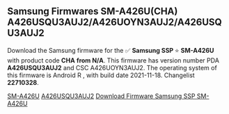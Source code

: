 <h2>Samsung Firmwares SM-A426U(CHA) A426USQU3AUJ2/A426UOYN3AUJ2/A426USQU3AUJ2</h2>
Download the Samsung firmware for the ✅ <strong>Samsung SSP </strong> ⭐ <strong>SM-A426U</strong> with product code <strong>CHA</strong> <strong> from N/A</strong>. This firmware has version number PDA <strong>A426USQU3AUJ2</strong> and CSC A426UOYN3AUJ2. The operating system of this firmware is Android R , with build date 2021-11-18. Changelist <strong>22710328</strong>.


[SM-A426U](https://samfirm.shop/samsung/model/SM-A426U)
[A426USQU3AUJ2](https://samfirm.shop/samsung/pda/A426USQU3AUJ2)
[Download Firmware Samsung SSP SM-A426U](https://samfirm.shop/samsung/firmware/475008)
